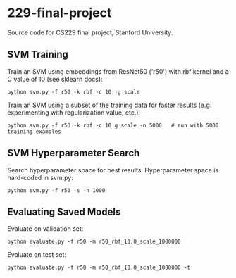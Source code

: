 # 229-final-project
Source code for CS229 final project, Stanford University.

## SVM Training
Train an SVM using embeddings from ResNet50 ('r50') with rbf kernel and a C value of 10 (see sklearn docs):

```python svm.py -f r50 -k rbf -c 10 -g scale```

Train an SVM using a subset of the training data for faster results (e.g. experimenting with regularization value, etc.):

```python svm.py -f r50 -k rbf -c 10 g scale -n 5000   # run with 5000 training examples```

## SVM Hyperparameter Search
Search hyperparameter space for best results. Hyperparameter space is hard-coded in svm.py:

```python svm.py -f r50 -s -n 1000```

## Evaluating Saved Models
Evaluate on validation set:

```python evaluate.py -f r50 -m r50_rbf_10.0_scale_1000000```

Evaluate on test set:

```python evaluate.py -f r50 -m r50_rbf_10.0_scale_1000000 -t```
